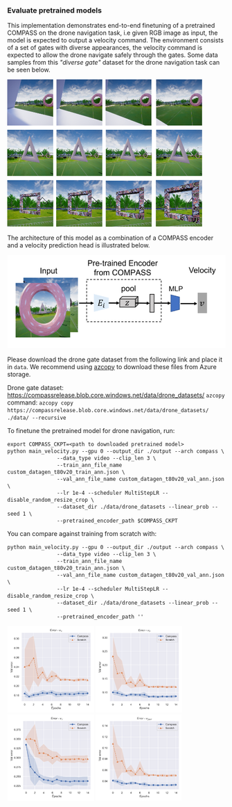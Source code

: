 ### Evaluate pretrained models
This implementation demonstrates end-to-end finetuning of a pretrained COMPASS on the drone navigation task, i.e given RGB image as input, the model is expected to output a velocity command. The environment consists of a set of gates with diverse appearances, the velocity command is expected to allow the drone navigate safely through the gates. 
Some data samples from this _"diverse gate"_ dataset for the drone navigation task can be seen below.

<img src="../assets/diverse-gate.png" alt="data-sample" width="450"/>

The architecture of this model as a combination of a COMPASS encoder and a velocity prediction head is illustrated below.

<img src="../assets/drone-eval.png" alt='drone-eval' width='550'>

Please download the drone gate dataset from the following link and place it in `data`. We recommend using [azcopy](https://docs.microsoft.com/en-us/azure/storage/common/storage-use-azcopy-v10) to download these files from Azure storage.  

Drone gate dataset: https://compassrelease.blob.core.windows.net/data/drone_datasets/
`azcopy` command: `azcopy copy https://compassrelease.blob.core.windows.net/data/drone_datasets/ ./data/ --recursive`

To finetune the pretrained model for drone navigation, run:
```
export COMPASS_CKPT=<path to downloaded pretrained model>
python main_velocity.py --gpu 0 --output_dir ./output --arch compass \
                --data_type video --clip_len 3 \
                --train_ann_file_name custom_datagen_t80v20_train_ann.json \
                --val_ann_file_name custom_datagen_t80v20_val_ann.json \
                --lr 1e-4 --scheduler MultiStepLR --disable_random_resize_crop \
                --dataset_dir ./data/drone_datasets --linear_prob --seed 1 \
                --pretrained_encoder_path $COMPASS_CKPT
```

You can compare against training from scratch with:
```
python main_velocity.py --gpu 0 --output_dir ./output --arch compass \
                --data_type video --clip_len 3 \
                --train_ann_file_name custom_datagen_t80v20_train_ann.json \
                --val_ann_file_name custom_datagen_t80v20_val_ann.json \
                --lr 1e-4 --scheduler MultiStepLR --disable_random_resize_crop \
                --dataset_dir ./data/drone_datasets --linear_prob --seed 1 \
                --pretrained_encoder_path ''
```

<img src="../assets/drone-vx.png" alt='drone-vx' width=200/> <img src="../assets/drone-vy.png" alt='drone-vy' width=200/> <img src="../assets/drone-vz.png" alt='drone-vz' width=200/> <img src="../assets/drone-vyaw.png" alt='drone-vyaw' width=200/>





